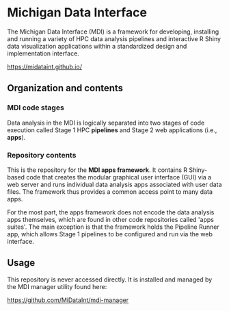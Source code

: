 
# Michigan Data Interface

The Michigan Data Interface (MDI) is a framework for developing,
installing and running a variety of HPC data analysis pipelines
and interactive R Shiny data visualization applications
within a standardized design and implementation interface.

<https://midataint.github.io/>

## Organization and contents

### MDI code stages

Data analysis in the MDI is logically separated
into two stages of code execution called Stage 1 HPC **pipelines**
and Stage 2 web applications (i.e., **apps**).

### Repository contents

This is the repository for the **MDI apps
framework**. It contains R Shiny-based code that
creates the modular graphical user interface (GUI) via
a web server and runs individual data analysis apps
associated with user data files. The framework thus provides
a common access point to many data apps.

For the most part, the apps framework does not encode
the data analysis apps themselves, which are found in other
code repositories called 'apps suites'. The main exception
is that the framework holds the Pipeline Runner app, which allows
Stage 1 pipelines to be configured and run via the web interface.

## Usage

This repository is never accessed directly. It is installed and 
managed by the MDI manager utility found here:

<https://github.com/MiDataInt/mdi-manager>
